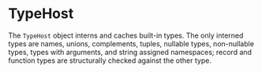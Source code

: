 # TypeHost

The `TypeHost` object interns and caches built-in types. The only interned types are names, unions, complements, tuples, nullable types, non-nullable types, types with arguments, and string assigned namespaces; record and function types are structurally checked against the other type.